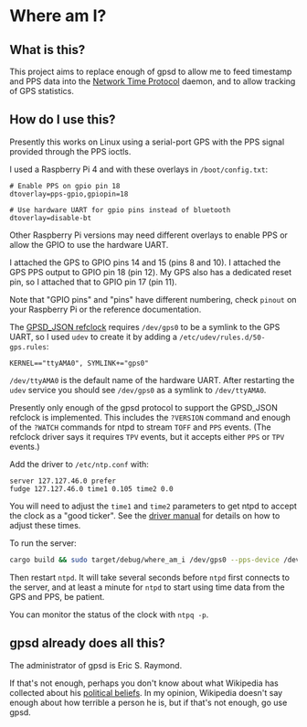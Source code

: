 # Where am I?

## What is this?

This project aims to replace enough of gpsd to allow me to feed timestamp and
PPS data into the [Network Time Protocol](https://www.ntp.org) daemon, and to
allow tracking of GPS statistics.

## How do I use this?

Presently this works on Linux using a serial-port GPS with the PPS signal
provided through the PPS ioctls.

I used a Raspberry Pi 4 and with these overlays in `/boot/config.txt`:

```
# Enable PPS on gpio pin 18
dtoverlay=pps-gpio,gpiopin=18

# Use hardware UART for gpio pins instead of bluetooth
dtoverlay=disable-bt
```

Other Raspberry Pi versions may need different overlays to enable PPS or allow
the GPIO to use the hardware UART.

I attached the GPS to GPIO pins 14 and 15 (pins 8 and 10).  I attached the GPS
PPS output to GPIO pin 18 (pin 12).  My GPS also has a dedicated reset pin, so
I attached that to GPIO pin 17 (pin 11).

Note that "GPIO pins" and "pins" have different numbering, check `pinout` on
your Raspberry Pi or the reference documentation.

The [GPSD_JSON
refclock](https://www.eecis.udel.edu/~mills/ntp/html/drivers/driver46.html)
requires `/dev/gps0` to be a symlink to the GPS UART, so I used `udev` to
create it by adding a `/etc/udev/rules.d/50-gps.rules`:

```
KERNEL=="ttyAMA0", SYMLINK+="gps0"
```

`/dev/ttyAMA0` is the default name of the hardware UART.  After restarting the
`udev` service you should see `/dev/gps0` as a symlink to `/dev/ttyAMA0`.

Presently only enough of the gpsd protocol to support the GPSD_JSON refclock is
implemented.  This includes the `?VERSION` command and enough of the `?WATCH`
commands for ntpd to stream `TOFF` and `PPS` events.  (The refclock driver says
it requires `TPV` events, but it accepts either `PPS` or `TPV` events.)

Add the driver to `/etc/ntp.conf` with:

```
server 127.127.46.0 prefer
fudge 127.127.46.0 time1 0.105 time2 0.0
```

You will need to adjust the `time1` and `time2` parameters to get ntpd to accept
the clock as a "good ticker".  See the [driver
manual](https://www.eecis.udel.edu/~mills/ntp/html/drivers/driver46.html) for
details on how to adjust these times.

To run the server:

```sh
cargo build && sudo target/debug/where_am_i /dev/gps0 --pps-device /dev/pps0
```

Then restart `ntpd`.  It will take several seconds before `ntpd` first connects
to the server, and at least a minute for `ntpd` to start using time data from
the GPS and PPS, be patient.

You can monitor the status of the clock with `ntpq -p`.

## gpsd already does all this?

The administrator of gpsd is Eric S. Raymond.

If that's not enough, perhaps you don't know about what Wikipedia has collected
about his [political
beliefs](https://en.wikipedia.org/wiki/Eric_S._Raymond#Political_beliefs_and_activism).
In my opinion, Wikipedia doesn't say enough about how terrible a person he is,
but if that's not enough, go use gpsd.
